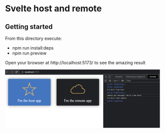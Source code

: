 # Svelte host and remote

## Getting started

From this directory execute:

- npm run install:deps
- npm run preview

Open your browser at http://localhost:5173/ to see the amazing result

![screenshot](docs/screenshot.png)
